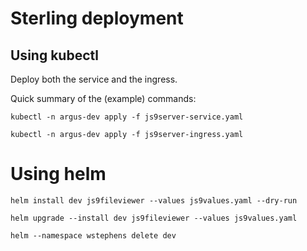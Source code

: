 # Sterling deployment

## Using kubectl 
Deploy both the service and the ingress.

Quick summary of the (example) commands:
```
kubectl -n argus-dev apply -f js9server-service.yaml

kubectl -n argus-dev apply -f js9server-ingress.yaml
```

# Using helm
```
helm install dev js9fileviewer --values js9values.yaml --dry-run

helm upgrade --install dev js9fileviewer --values js9values.yaml

helm --namespace wstephens delete dev
```
